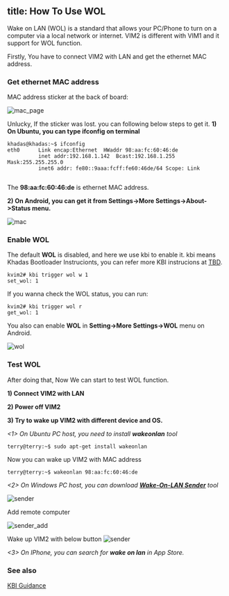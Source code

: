 title: How To Use WOL
---

Wake on LAN (WOL) is a standard that allows your PC/Phone to turn on a computer via a local network or internet.
VIM2 is different with VIM1 and it support for WOL function.

Firstly, You have to connect VIM2 with LAN and get the ethernet MAC address.

### Get ethernet MAC address
MAC address sticker at the back of board:

![mac_page](/images/vim2/vim2_mac.jpg)


Unlucky, If the sticker was lost. you can following below steps to get it.
**1) On Ubuntu, you can type **ifconfig** on terminal**
```
khadas@khadas:~$ ifconfig
eth0      Link encap:Ethernet  HWaddr 98:aa:fc:60:46:de
          inet addr:192.168.1.142  Bcast:192.168.1.255  Mask:255.255.255.0 
          inet6 addr: fe80::9aaa:fcff:fe60:46de/64 Scope: Link


```
The **98:aa:fc:60:46:de** is ethernet MAC address.

**2) On Android, you can get it from Settings->More Settings->About->Status menu.**

![mac](/images/vim2/vim2_android_mac.png)



### Enable WOL

The  default **WOL** is disabled, and here we use kbi to enable it. kbi means Khadas Bootloader Instrucionts, you can refer more KBI instrucions at [TBD]().
```
kvim2# kbi trigger wol w 1
set_wol: 1
```
If you wanna check the WOL status, you can run:
```
kvim2# kbi trigger wol r
get_wol: 1
```
You also can enable **WOL** in **Setting->More Settings->WOL** menu on Android.

![wol](/images/vim2/vim2_android_wol.png)


### Test WOL
After doing that, Now We can start to test WOL function.

**1) Connect VIM2 with LAN**

**2) Power off VIM2**

**3) Try to wake up VIM2 with different device and OS.**

*<1> On Ubuntu PC host, you need to install **wakeonlan** tool*
```
terry@terry:~$ sudo apt-get install wakeonlan
```
Now you can wake up VIM2 with MAC address
```
terry@terry:~$ wakeonlan 98:aa:fc:60:46:de
```

*<2> On Windows PC host, you can download **[Wake-On-LAN Sender](http://www.yarovy.com/wol/)** tool*

![sender](/images/vim2/wol_sender_main.png)

Add remote computer

![sender_add](/images/vim2/wol_sender_add_remote.png)

Wake up VIM2 with below  button
![sender](/images/vim2/wol_sender_send.png)

*<3> On IPhone, you can search for **wake on lan** in App Store.*

### See also
[KBI Guidance](/vim2/KbiGuidance.html)

